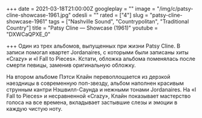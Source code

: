 +++
date = 2021-03-18T21:00:00Z
googleplay = ""
image = "/img/c/patsy-cline-showcase-1961.jpg"
odesli = ""
rated = ["4"]
slug = "patsy-cline-showcase-1961"
tags = ["Nashville Sound", "Countrypolitan", "Traditional Country"]
title = "Patsy Cline — Showcase (1961)"
youtube = "DXWCaQPXE_0"

+++
Один из трех альбомов, выпущенных при жизни Patsy Cline. В записи помогал квартет Jordanaires, с которыми были записаны хиты «Crazy» и «I Fall to Pieces». Кстати, обложка альбома поменялась после смерти певицы, заменив оригинальную обложку.

На втором альбоме Пэтси Клайн перевоплощается из дерзкой наездницы в современную поп-звезду, альбом наполнен красивым струнным кантри Нэшвилл-Саунда и нежными тонами Jordanaires. На «I Fall to Pieces» и несравненной «Crazy», Клайн показывает мастерство голоса на все времена, вкладывает застывшие слезы и эмоции в каждую чистую ноту.

